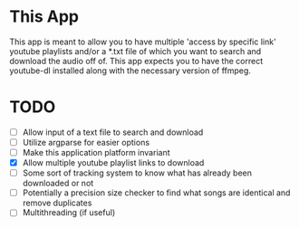 # This App

This app is meant to allow you to have multiple 'access by specific link' youtube playlists and/or a *.txt file of which you want to search and download the audio off of.
This app expects you to have the correct youtube-dl installed along with the necessary version of ffmpeg.

# TODO

- [ ] Allow input of a text file to search and download
- [ ] Utilize argparse for easier options
- [ ] Make this application platform invariant
- [x] Allow multiple youtube playlist links to download
- [ ] Some sort of tracking system to know what has already been downloaded or not
- [ ] Potentially a precision size checker to find what songs are identical and remove duplicates
- [ ] Multithreading (if useful)
